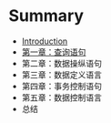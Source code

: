 # Summary

* [Introduction](README.md)
* [第一章：查询语句](chapter1.md)
* 第二章：数据操纵语句
* 第三章：数据定义语言
* 第四章：事务控制语句
* 第五章：数据控制语言
* 总结

